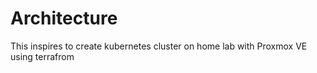 # Architecture

This inspires to create kubernetes cluster on home lab with Proxmox VE using terrafrom
